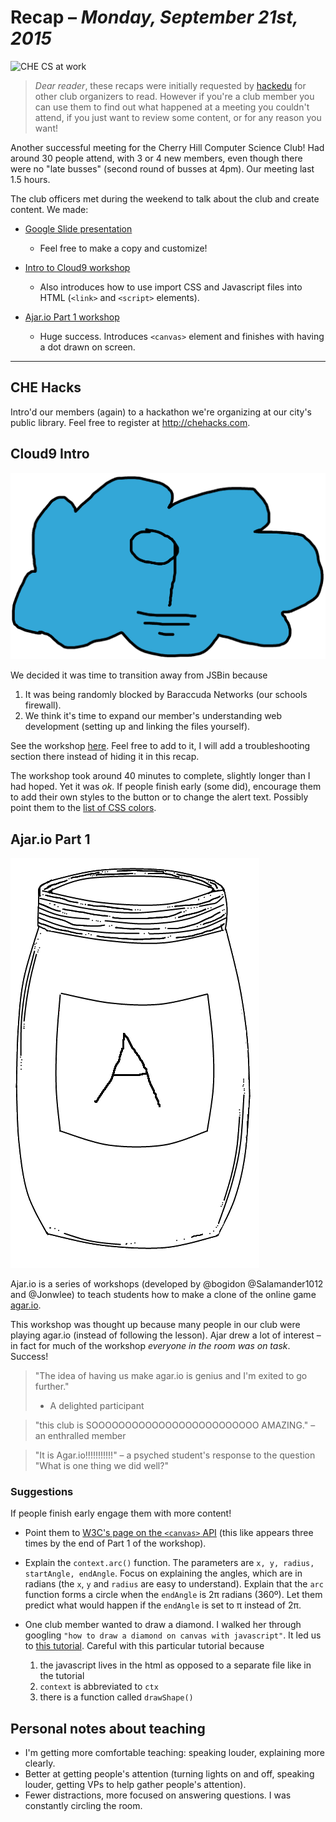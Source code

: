 # Recap – *Monday, September 21st, 2015*

![CHE CS at work](http://i.imgur.com/249LPMm.jpg?1)

> *Dear reader*, these recaps were initially requested by
> [hackedu](https://hackclub.io/) for other club organizers to read. However if
> you're a club member you can use them to find out what happened at a meeting
> you couldn't attend, if you just want to review some content, or for any
> reason you want!

Another successful meeting for the Cherry Hill Computer Science Club! Had around
30 people attend, with 3 or 4 new members, even though there were no "late
busses" (second round of busses at 4pm). Our meeting last 1.5 hours.

The club officers met during the weekend to talk about the club and create
content. We made:

- [Google Slide presentation](https://drive.google.com/open?id=12EV5p5hZW1vRDzhjUGbSsconuaTV2mTil9-1FlEoPn8)
  - Feel free to make a copy and customize!

- [Intro to Cloud9 workshop](https://github.com/CHE-CS/hackedu/tree/master/playbook/workshops/cloud9)
  - Also introduces how to use import CSS and Javascript files into HTML
  (`<link>` and `<script>` elements).

- [Ajar.io Part 1 workshop](https://github.com/CHE-CS/hackedu/tree/master/playbook/workshops/ajar)
  - Huge success. Introduces `<canvas>` element and finishes with having a dot
  drawn on screen.

-------------------------------------------------------------------------------

## CHE Hacks

Intro'd our members (again) to a hackathon we're organizing at our city's public
library. Feel free to register at http://chehacks.com.

## Cloud9 Intro

![c9.io](img/c9.png)

We decided it was time to transition away from JSBin because

1. It was being randomly blocked by Baraccuda Networks (our schools firewall).
2. We think it's time to expand our member's understanding web development
   (setting up and linking the files yourself).

See the workshop
[here](https://github.com/CHE-CS/hackedu/tree/master/playbook/workshops/cloud9).
Feel free to add to it, I will add a troubleshooting section there instead of
hiding it in this recap.

The workshop took around 40 minutes to complete, slightly longer than I had
hoped. Yet it was *ok*. If people finish early (some did), encourage them to add
their own styles to the button or to change the alert text. Possibly point them
to the [list of CSS colors](http://www.w3schools.com/cssref/css_colors.asp).

## Ajar.io Part 1

![A jar!](img/jar.png)

Ajar.io is a series of workshops (developed by @bogidon @Salamander1012 and
@Jonwlee) to teach students how to make a clone of the online game
[agar.io](http://agar.io).

This workshop was thought up because many people in our club were playing
agar.io (instead of following the lesson). Ajar drew a lot of interest – in
fact for much of the workshop *everyone in the room was on task*. Success!

> "The idea of having us make agar.io is genius and I'm exited to go further."
> - A delighted participant

> "this club is SOOOOOOOOOOOOOOOOOOOOOOOOO AMAZING." – an enthralled member

> "It is Agar.io!!!!!!!!!!!" – a psyched student's response to the question
> "What is one thing we did well?"

### Suggestions

If people finish early engage them with more content!

- Point them to
  [W3C's page on the `<canvas>` API](http://www.w3schools.com/html/html5_canvas.asp)
  (this like appears three times by the end of Part 1 of the workshop).

- Explain the `context.arc()` function. The parameters are `x, y, radius,
  startAngle, endAngle`. Focus on explaining the angles, which are in radians
  (the `x`, `y` and `radius` are easy to understand). Explain that the `arc`
  function forms a circle when the `endAngle` is 2π radians (360º). Let them
  predict what would happen if the `endAngle` is set to π instead of 2π.

- One club member wanted to draw a diamond. I walked her through googling `"how
  to draw a diamond on canvas with javascript"`. It led us to
  [this tutorial](http://www.onlywebpro.com/2011/07/02/html5-canvas-for-absolute-beginners-part-2/).
  Careful with this particular tutorial because
  1. the javascript lives in the html as opposed to a separate file like in the
     tutorial
  2. `context` is abbreviated to `ctx`
  3. there is a function called `drawShape()`

## Personal notes about teaching

- I'm getting more comfortable teaching: speaking louder, explaining more
  clearly.
- Better at getting people's attention (turning lights on and off, speaking
  louder, getting VPs to help gather people's attention).
- Fewer distractions, more focused on answering questions. I was constantly
  circling the room.
